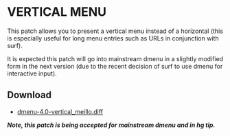 VERTICAL MENU
=============

This patch allows you to present a vertical menu instead of a horizontal (this is especially useful for long menu entries such as URLs in conjunction with surf).

It is expected this patch will go into mainstream dmenu in a slightly modified form in the next version (due to the recent decision of surf to use dmenu for interactive input).

Download
--------

* [dmenu-4.0-vertical_meillo.diff](dmenu-4.0-vertical_meillo.diff)


***Note, this patch is being accepted for mainstream dmenu and in hg tip.***
